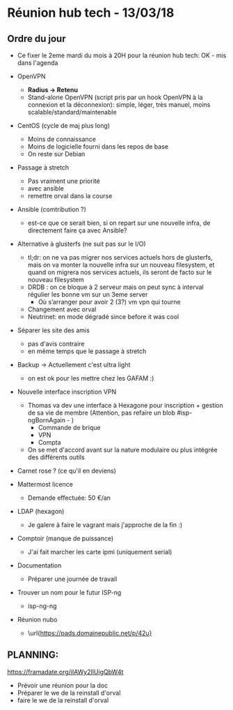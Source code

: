 <!-- TITLE: 03/13 (Infra) -->
<!-- SUBTITLE: Réunion mumble du hub infra-->

# Réunion hub tech - 13/03/18
## Ordre du jour

   * Ce fixer le 2eme mardi du mois à 20H pour la réunion hub tech: OK - mis dans l'agenda
   * OpenVPN

       * **Radius -> Retenu**
       * Stand-alone OpenVPN (script pris par un hook OpenVPN à la connexion et la déconnexion): simple, léger, très manuel, moins scalable/standard/maintenable

   * CentOS (cycle de maj plus long)

       * Moins de connaissance
       * Moins de logicielle fourni dans les repos de base
       * On reste sur Debian

   * Passage à stretch
       * Pas vraiment une priorité
       * avec ansible
       * remettre orval dans la course
   * Ansible (comtribution ?)
       * est-ce que ce serait bien, si on repart sur une nouvelle infra, de directement faire ça avec Ansible?
   * Alternative à glusterfs (ne suit pas sur le I/O)
       * tl;dr: on ne va pas migrer nos services actuels hors de glusterfs, mais on va monter la nouvelle infra sur un nouveau filesystem, et quand on migrera nos services actuels, ils seront de facto sur le nouveau filesystem
       * DRDB : on ce bloque à 2 serveur mais on peut sync à interval régulier les bonne vm sur un 3eme server
           * Où s’arranger pour avoir 2 (3?) vm vpn qui tourne
       * Changement avec orval
       * Neutrinet: en mode dégradé since before it was cool

   * Séparer les site des amis
       * pas d'avis contraire
       * en même temps que le passage à stretch

   * Backup -> Actuellement c'est ultra light
       * on est ok pour les mettre chez les GAFAM :)

   * Nouvelle interface inscription VPN
       * Thomas va dev une interface à Hexagone pour inscription + gestion de sa vie de membre (Attention, pas refaire un blob #isp-ngBornAgain - )
           * Commande de brique
           * VPN
           * Compta
       * On se met d'accord avant sur la nature modulaire ou plus intégrée des différents outils

   * Carnet rose ? (ce qu'il en deviens)

   * Mattermost licence
       * Demande effectuée: 50 €/an 

   * LDAP (hexagon)
       * Je galere à faire le vagrant mais j'approche de la fin :)

   * Comptoir (manque de puissance)
       * J'ai fait marcher les carte ipmi (uniquement serial)

   * Documentation
       * Préparer une journée de travail

   * Trouver un nom pour le futur ISP-ng
       * isp-ng-ng

   * Réunion nubo
       * \url{https://pads.domainepublic.net/p/42u}


## PLANNING:
https://framadate.org/ilAWy2IlUigQbW4t

   * Prévoir une réunion pour la doc
   * Préparer le we de la reinstall d'orval
   * faire le we de la reinstall d'orval
